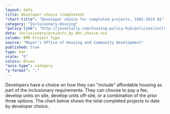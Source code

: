 ```yaml
---
layout: data
title: Developer choice (completed)
"chart-title": "Developer choice for completed projects, 1992-2014 Q1"
category: "Inclusionary-Housing"
"policy-link": "http://jasonlally.com/housing-policy-hub/policies/inclusionary-housing/"
data: inclusionary/projects_by_dev_choice.csv
column: BMR Project Type
source: "Mayor's Office of Housing and Community Development"
published: true
type: bar
scale: "5"
colors: Blues
"axis-type": category
"y-format": ","
---
```


Developers have a choice on how they can "include" affordable housing as part of the inclusionary requirements. They can choose to pay a fee, develop units on site, develop units off-site, or a combination of the prior three options. The chart below shows the total completed projects to date by developer choice.